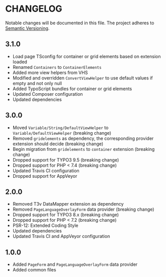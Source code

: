 CHANGELOG
=========

Notable changes will be documented in this file. The project adheres to [Semantic Versioning].

3.1.0
-----

* Load page TSconfig for container or grid elements based on extension loaded
* Renamed `Containers` to `ContainerElements`
* Added more view helpers from VHS
* Modified and overridden `ConvertViewHelper` to use default values if empty and not only null
* Added TypoScript bundles for container or grid elements
* Updated Composer configuration
* Updated dependencies

3.0.0
-----

* Moved `Variable/String/DefaultViewHelper` to `Variable/DefaultViewHelper` (breaking change)
* Removed `gridelements` as dependency, the corresponding provider extension should decide (breaking change)
* Begin migration from `gridelements` to `container` extension (breaking change)
* Dropped support for TYPO3 9.5 (breaking change)
* Dropped support for PHP < 7.4 (breaking change)
* Updated Travis CI configuration
* Dropped support for AppVeyor

2.0.0
-----

* Removed T3v DataMapper extension as dependency
* Removed `PageLanguageOverlayForm` data provider (breaking change)
* Dropped support for TYPO3 8.x (breaking change)
* Dropped support for PHP < 7.2 (breaking change)
* PSR-12: Extended Coding Style
* Updated dependencies
* Updated Travis CI and AppVeyor configuration

1.0.0
-----

* Added `PageForm` and `PageLanguageOverlayForm` data provider
* Added common files

[Semantic Versioning]: http://semver.org "Semantic Versioning"
